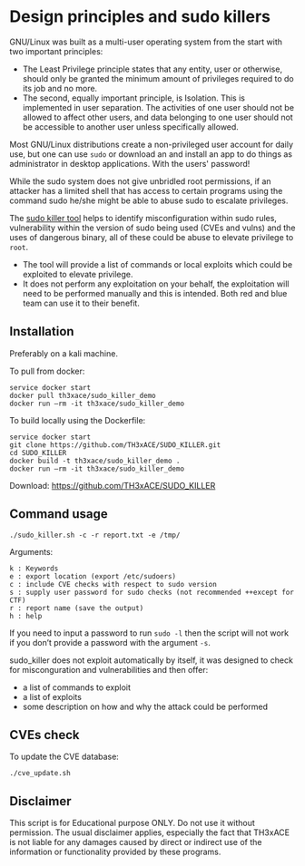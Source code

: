 # Design principles and sudo killers

GNU/Linux was built as a multi-user operating system from the start with two important principles: 

* The Least Privilege principle states that any entity, user or otherwise, should only be granted the minimum amount of 
privileges required to do its job and no more. 
* The second, equally important principle, is Isolation. This is implemented in user separation. The activities of one user
should not be allowed to affect other users, and data belonging to one user should not be accessible to another user 
unless specifically allowed.

Most GNU/Linux distributions create a non-privileged user account for daily use, but one can use `sudo` or download an 
and install an app to do things as administrator in desktop applications. With the users' password!

While the sudo system does not give unbridled root permissions, if an attacker has a limited shell that has access to 
certain programs using the command sudo he/she might be able to abuse sudo to escalate privileges.

The [sudo killer tool](https://github.com/TH3xACE/SUDO_KILLER) helps to identify misconfiguration within sudo rules, vulnerability within the version of sudo being used 
(CVEs and vulns) and the uses of dangerous binary, all of these could be abuse to elevate privilege to `root`.

* The tool will provide a list of commands or local exploits which could be exploited to elevate privilege.
* It does not perform any exploitation on your behalf, the exploitation will need to be performed manually and this is 
intended. Both red and blue team can use it to their benefit.

## Installation 

Preferably on a kali machine.

To pull from docker:

    service docker start 
    docker pull th3xace/sudo_killer_demo 
    docker run –rm -it th3xace/sudo_killer_demo

To build locally using the Dockerfile:

    service docker start 
    git clone https://github.com/TH3xACE/SUDO_KILLER.git 
    cd SUDO_KILLER 
    docker build -t th3xace/sudo_killer_demo . 
    docker run –rm -it th3xace/sudo_killer_demo

Download: https://github.com/TH3xACE/SUDO_KILLER

## Command usage

    ./sudo_killer.sh -c -r report.txt -e /tmp/

Arguments:

    k : Keywords 
    e : export location (export /etc/sudoers) 
    c : include CVE checks with respect to sudo version 
    s : supply user password for sudo checks (not recommended ++except for CTF) 
    r : report name (save the output) 
    h : help

If you need to input a password to run `sudo -l` then the script will not work if you don’t provide a password with the 
argument `-s`.

sudo_killer does not exploit automatically by itself, it was designed to check for misconguration and vulnerabilities 
and then offer:

* a list of commands to exploit
* a list of exploits
* some description on how and why the attack could be performed

## CVEs check

To update the CVE database: 

    ./cve_update.sh

## Disclaimer

This script is for Educational purpose ONLY. Do not use it without permission. The usual disclaimer applies, especially 
the fact that TH3xACE is not liable for any damages caused by direct or indirect use of the information or functionality 
provided by these programs.